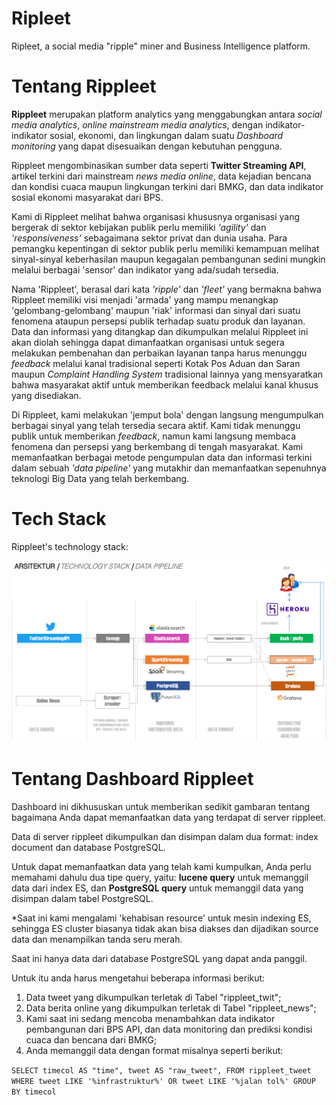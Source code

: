 # Ripleet

Ripleet, a social media "ripple" miner and Business Intelligence platform.

# Tentang Rippleet

**Rippleet** merupakan platform analytics yang menggabungkan antara *social media analytics*, *online mainstream media analytics*, dengan indikator-indikator sosial, ekonomi, dan lingkungan dalam suatu *Dashboard monitoring* yang dapat disesuaikan dengan kebutuhan pengguna.

Rippleet mengombinasikan sumber data seperti **Twitter Streaming API**, artikel terkini dari mainstream *news media online*, data kejadian bencana dan kondisi cuaca maupun lingkungan terkini dari BMKG, dan data indikator sosial ekonomi masyarakat dari BPS.

Kami di Rippleet melihat bahwa organisasi khususnya organisasi yang bergerak di sektor kebijakan publik perlu memiliki *'agility'* dan *'responsiveness'* sebagaimana sektor privat dan dunia usaha. Para pemangku kepentingan di sektor publik perlu memiliki kemampuan melihat sinyal-sinyal keberhasilan maupun kegagalan pembangunan sedini mungkin melalui berbagai 'sensor' dan indikator yang ada/sudah tersedia.

Nama 'Rippleet', berasal dari kata *'ripple'* dan *'fleet'* yang bermakna bahwa Rippleet memiliki visi menjadi 'armada' yang mampu menangkap 'gelombang-gelombang' maupun 'riak' informasi dan sinyal dari suatu fenomena ataupun persepsi publik terhadap suatu produk dan layanan. Data dan informasi yang ditangkap dan dikumpulkan melalui Rippleet ini akan diolah sehingga dapat dimanfaatkan organisasi untuk segera melakukan pembenahan dan perbaikan layanan tanpa harus menunggu *feedback* melalui kanal tradisional seperti Kotak Pos Aduan dan Saran maupun *Complaint Handling System* tradisional lainnya yang mensyaratkan bahwa masyarakat aktif untuk memberikan feedback melalui kanal khusus yang disediakan.

Di Rippleet, kami melakukan 'jemput bola' dengan langsung mengumpulkan berbagai sinyal yang telah tersedia secara aktif. Kami tidak menunggu publik untuk memberikan *feedback*, namun kami langsung membaca fenomena dan persepsi yang berkembang di tengah masyarakat. Kami memanfaatkan berbagai metode pengumpulan data dan informasi terkini dalam sebuah *'data pipeline'* yang mutakhir dan memanfaatkan sepenuhnya teknologi Big Data yang telah berkembang.

# Tech Stack

Rippleet's technology stack:

<img src="https://github.com/febrifahmi/ripleet/blob/master/rippleet_techstack_rev1.png"></img>

# Tentang Dashboard Rippleet

Dashboard ini dikhususkan untuk memberikan sedikit gambaran tentang bagaimana Anda dapat memanfaatkan data yang terdapat di server rippleet.

Data di server rippleet dikumpulkan dan disimpan dalam dua format: index document dan database PostgreSQL.

Untuk dapat memanfaatkan data yang telah kami kumpulkan, Anda perlu memahami dahulu dua tipe query, yaitu: **lucene query** untuk memanggil data dari index ES, dan **PostgreSQL query** untuk memanggil data yang disimpan dalam tabel PostgreSQL.

*Saat ini kami mengalami 'kehabisan resource' untuk mesin indexing ES, sehingga ES cluster biasanya tidak akan bisa diakses dan dijadikan source data dan menampilkan tanda seru merah.

Saat ini hanya data dari database PostgreSQL yang dapat anda panggil.

Untuk itu anda harus mengetahui beberapa informasi berikut:

1. Data tweet yang dikumpulkan terletak di Tabel "rippleet_twit";
2. Data berita online yang dikumpulkan terletak di Tabel "rippleet_news";
3. Kami saat ini sedang mencoba menambahkan data indikator pembangunan dari BPS API, dan data monitoring dan prediksi kondisi cuaca dan bencana dari BMKG;
4. Anda memanggil data dengan format misalnya seperti berikut:

`SELECT timecol AS "time", tweet AS "raw_tweet", FROM rippleet_tweet WHERE tweet LIKE '%infrastruktur%' OR tweet LIKE '%jalan tol%' GROUP BY timecol`
